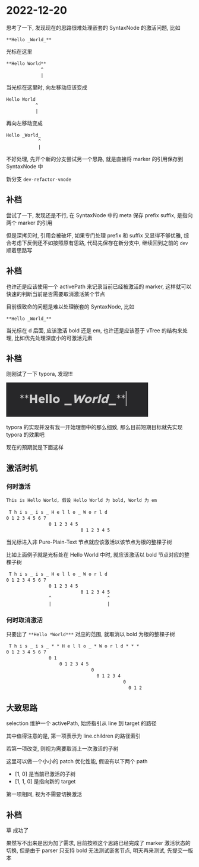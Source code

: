 # 2022-12-20

思考了一下, 发现现在的思路很难处理嵌套的 SyntaxNode 的激活问题, 比如

```text
**Hello _World_**
```

光标在这里

```text
**Hello World**
             ^
             |
```

当光标在这里时, 向左移动应该变成

```text
Hello World
           ^
           |
```

再向左移动变成

```text
Hello _World_
            ^
            |
```

不好处理, 先开个新的分支尝试另一个思路, 就是直接将 marker 的引用保存到 SyntaxNode 中

新分支 `dev-refactor-vnode`

## 补档

尝试了一下, 发现还是不行, 在 SyntaxNode 中的 meta 保存 prefix suffix, 是指向两个 marker 的引用

但是深拷贝时, 引用会被破坏, 如果专门处理 prefix 和 suffix 又显得不够优雅, 综合考虑下反倒还不如按照原有思路, 代码先保存在新分支中, 继续回到之前的 `dev` 顺着思路写

## 补档

也许还是应该使用一个 activePath 来记录当前已经被激活的 marker, 这样就可以快速的判断当前是否需要取消激活某个节点

目前很致命的问题是难以处理嵌套的 SyntaxNode, 比如

```text
**Hello _World_**
```

当光标在 d 后面, 应该激活 bold 还是 em, 也许还是应该基于 vTree 的结构来处理, 比如优先处理深度小的可激活元素

## 补档

刚刚试了一下 typora, 发现!!!

![typora](../source/img/Snipaste_2022-12-20_19-30-03.png)

typora 的实现并没有我一开始理想中的那么细致, 那么目前短期目标就先实现 typora 的效果吧

现在的预期就是下面这样

## 激活时机

### 何时激活

```text
This is Hello World, 假设 Hello World 为 bold, World 为 em

 T h i s _ i s _ H e l l o _ W o r l d
0 1 2 3 4 5 6 7
                0 1 2 3 4 5
                            0 1 2 3 4 5
```

当光标进入非 Pure-Plain-Text 节点就应该激活以该节点为根的整棵子树

比如上面例子就是光标处在 Hello World 中时, 就应该激活以 bold 节点对应的整棵子树

```text
 T h i s _ i s _ H e l l o _ W o r l d
0 1 2 3 4 5 6 7
                0 1 2 3 4 5
                            0 1 2 3 4 5
                ^                     ^
                |                     |
```

### 何时取消激活

只要出了 `**Hello *World***` 对应的范围, 就取消以 bold 为根的整棵子树

```text
 T h i s _ i s _ * * H e l l o _ * W o r l d * * *
0 1 2 3 4 5 6 7
                0 1
                    0 1 2 3 4 5
                                0
                                  0 1 2 3 4
                                            0
                                              0 1 2
```

## 大致思路

selection 维护一个 activePath, 始终指引从 line 到 target 的路径

其中值得注意的是, 第一项表示为 line.children 的路径索引

若第一项改变, 则视为需要取消上一次激活的子树

这里可以做一个小小的 patch 优化性能, 假设有以下两个 path

- [1, 0] 是当前已激活的子树
- [1, 1, 0] 是指向新的 target

第一项相同, 视为不需要切换激活

## 补档

草 成功了

果然写不出来是因为加了需求, 目前按照这个思路已经完成了 marker 激活状态的切换, 但是由于 parser 只支持 bold 无法测试嵌套节点, 明天再来测试, 先提交一版本
